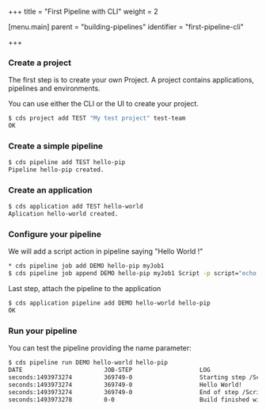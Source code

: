 +++
title = "First Pipeline with CLI"
weight = 2

[menu.main]
parent = "building-pipelines"
identifier = "first-pipeline-cli"

+++


### Create a project

The first step is to create your own Project.
A project contains applications, pipelines and environments.

You can use either the CLI or the UI to create your project.

```bash
$ cds project add TEST "My test project" test-team
OK
```

### Create a simple pipeline

```bash
$ cds pipeline add TEST hello-pip
Pipeline hello-pip created.
```

### Create an application

```bash
$ cds application add TEST hello-world
Aplication hello-world created.
```

### Configure your pipeline

We will add a script action in pipeline saying "Hello World !"

```bash
* cds pipeline job add DEMO hello-pip myJob1
$ cds pipeline job append DEMO hello-pip myJob1 Script -p script="echo Hello World! "
```

Last step, attach the pipeline to the application

```bash
$ cds application pipeline add DEMO hello-world hello-pip
OK
```

### Run your pipeline

You can test the pipeline providing the name parameter:
```bash
$ cds pipeline run DEMO hello-world hello-pip
DATE                       JOB-STEP                   LOG
seconds:1493973274         369749-0                   Starting step /Script-1
seconds:1493973274         369749-0                   Hello World!
seconds:1493973274         369749-0                   End of step /Script-1 [Success]
seconds:1493973278         0-0                        Build finished with status: Success
```
